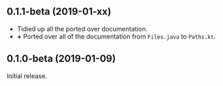 ## 0.1.1-beta (2019-01-xx)

- Tidied up all the ported over documentation.
- **\+** Ported over all of the documentation from `Files.java` to `Paths.kt`.

## 0.1.0-beta (2019-01-09)
Initial release.